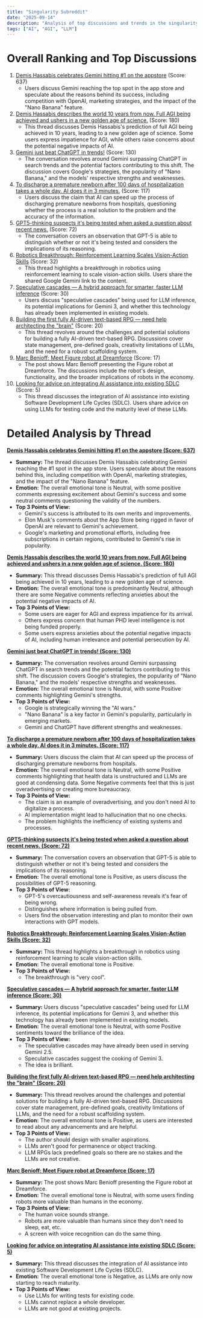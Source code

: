 ```yaml
---
title: "Singularity Subreddit"
date: "2025-09-14"
description: "Analysis of top discussions and trends in the singularity subreddit"
tags: ["AI", "AGI", "LLM"]
---
```


# Overall Ranking and Top Discussions
1.  [Demis Hassabis celebrates Gemini hitting #1 on the appstore](https://i.redd.it/9x9pn2u9f0pf1.png) (Score: 637)
    *   Users discuss Gemini reaching the top spot in the app store and speculate about the reasons behind its success, including competition with OpenAI, marketing strategies, and the impact of the "Nano Banana" feature.
2.  [Demis Hassabis describes the world 10 years from now. Full AGI being achieved and ushers in a new golden age of science.](https://v.redd.it/rqed341xp5pf1) (Score: 180)
    *   This thread discusses Demis Hassabis's prediction of full AGI being achieved in 10 years, leading to a new golden age of science. Some users express impatience for AGI, while others raise concerns about the potential negative impacts of AI.
3.  [Gemini just beat ChatGPT in trends!](https://i.redd.it/9z3dy8ibp4pf1.jpeg) (Score: 130)
    *   The conversation revolves around Gemini surpassing ChatGPT in search trends and the potential factors contributing to this shift. The discussion covers Google's strategies, the popularity of "Nano Banana," and the models' respective strengths and weaknesses.
4.  [To discharge a premature newborn after 100 days of hospitalization takes a whole day. AI does it in 3 minutes.](https://www.reddit.com/r/singularity/comments/1ngplm5/to_discharge_a_premature_newborn_after_100_days/) (Score: 117)
    *   Users discuss the claim that AI can speed up the process of discharging premature newborns from hospitals, questioning whether the process is a real solution to the problem and the accuracy of the information.
5.  [GPT5-thinking suspects it's being tested when asked a question about recent news.](https://www.reddit.com/r/singularity/comments/1ngrmwy/gpt5thinking_suspects_its_being_tested_when_asked/) (Score: 72)
    *   The conversation covers an observation that GPT-5 is able to distinguish whether or not it's being tested and considers the implications of its reasoning.
6.  [Robotics Breakthrough: Reinforcement Learning Scales Vision-Action Skills](https://www.reddit.com/r/singularity/comments/1ngrh7x/robotics_breakthrough_reinforcement_learning/) (Score: 32)
    *   This thread highlights a breakthrough in robotics using reinforcement learning to scale vision-action skills. Users share the shared Google Gemini link to the content.
7.  [Speculative cascades — A hybrid approach for smarter, faster LLM inference](https://research.google/blog/speculative-cascades-a-hybrid-approach-for-smarter-faster-llm-inference/) (Score: 30)
    *   Users discuss "speculative cascades" being used for LLM inference, its potential implications for Gemini 3, and whether this technology has already been implemented in existing models.
8.  [Building the first fully AI-driven text-based RPG — need help architecting the "brain"](https://www.reddit.com/r/singularity/comments/1ngng2l/building_the_first_fully_aidriven_textbased_rpg/) (Score: 20)
    *   This thread revolves around the challenges and potential solutions for building a fully AI-driven text-based RPG. Discussions cover state management, pre-defined goals, creativity limitations of LLMs, and the need for a robust scaffolding system.
9.  [Marc Benioff: Meet Figure robot at Dreamforce](https://v.redd.it/lg664d64d5pf1) (Score: 17)
    *   The post shows Marc Benioff presenting the Figure robot at Dreamforce. The discussions include the robot's design, functionality, and the broader implications of robots in the economy.
10. [Looking for advice on integrating AI assistance into existing SDLC](https://www.reddit.com/r/singularity/comments/1ngtetf/looking_for_advice_on_integrating_ai_assistance/) (Score: 5)
    *   This thread discusses the integration of AI assistance into existing Software Development Life Cycles (SDLC). Users share advice on using LLMs for testing code and the maturity level of these LLMs.

# Detailed Analysis by Thread
**[Demis Hassabis celebrates Gemini hitting #1 on the appstore (Score: 637)](https://i.redd.it/9x9pn2u9f0pf1.png)**
*  **Summary:**  The thread discusses Demis Hassabis celebrating Gemini reaching the #1 spot in the app store. Users speculate about the reasons behind this, including competition with OpenAI, marketing strategies, and the impact of the "Nano Banana" feature.
*  **Emotion:** The overall emotional tone is Neutral, with some positive comments expressing excitement about Gemini's success and some neutral comments questioning the validity of the numbers.
*  **Top 3 Points of View:**
    *   Gemini's success is attributed to its own merits and improvements.
    *   Elon Musk's comments about the App Store being rigged in favor of OpenAI are relevant to Gemini's achievement.
    *   Google's marketing and promotional efforts, including free subscriptions in certain regions, contributed to Gemini's rise in popularity.

**[Demis Hassabis describes the world 10 years from now. Full AGI being achieved and ushers in a new golden age of science. (Score: 180)](https://v.redd.it/rqed341xp5pf1)**
*  **Summary:** This thread discusses Demis Hassabis's prediction of full AGI being achieved in 10 years, leading to a new golden age of science.
*  **Emotion:** The overall emotional tone is predominantly Neutral, although there are some Negative comments reflecting anxieties about the potential negative impacts of AI.
*  **Top 3 Points of View:**
    *   Some users are eager for AGI and express impatience for its arrival.
    *   Others express concern that human PHD level intelligence is not being funded properly.
    *   Some users express anxieties about the potential negative impacts of AI, including human irrelevance and potential persecution by AI.

**[Gemini just beat ChatGPT in trends! (Score: 130)](https://i.redd.it/9z3dy8ibp4pf1.jpeg)**
*  **Summary:** The conversation revolves around Gemini surpassing ChatGPT in search trends and the potential factors contributing to this shift. The discussion covers Google's strategies, the popularity of "Nano Banana," and the models' respective strengths and weaknesses.
*  **Emotion:** The overall emotional tone is Neutral, with some Positive comments highlighting Gemini's strengths.
*  **Top 3 Points of View:**
    *   Google is strategically winning the "AI wars."
    *   "Nano Banana" is a key factor in Gemini's popularity, particularly in emerging markets.
    *   Gemini and ChatGPT have different strengths and weaknesses.

**[To discharge a premature newborn after 100 days of hospitalization takes a whole day. AI does it in 3 minutes. (Score: 117)](https://www.reddit.com/r/singularity/comments/1ngplm5/to_discharge_a_premature_newborn_after_100_days/)**
*  **Summary:** Users discuss the claim that AI can speed up the process of discharging premature newborns from hospitals.
*  **Emotion:** The overall emotional tone is Neutral, with some Positive comments highlighting that health data is unstructured and LLMs are good at condensing data. Some Negative comments feel that this is just overadvertising or creating more bureaucracy.
*  **Top 3 Points of View:**
    *   The claim is an example of overadvertising, and you don't need AI to digitalize a process.
    *   AI implementation might lead to hallucination that no one checks.
    *   The problem highlights the inefficiency of existing systems and processes.

**[GPT5-thinking suspects it's being tested when asked a question about recent news. (Score: 72)](https://www.reddit.com/r/singularity/comments/1ngrmwy/gpt5thinking_suspects_its_being_tested_when_asked/)**
*  **Summary:** The conversation covers an observation that GPT-5 is able to distinguish whether or not it's being tested and considers the implications of its reasoning.
*  **Emotion:** The overall emotional tone is Positive, as users discuss the possibilities of GPT-5 reasoning.
*  **Top 3 Points of View:**
    *   GPT-5's overcautiousness and self-awareness reveals it's fear of being wrong.
    *  Distinguishes where information is being pulled from.
    *   Users find the observation interesting and plan to monitor their own interactions with GPT models.

**[Robotics Breakthrough: Reinforcement Learning Scales Vision-Action Skills (Score: 32)](https://www.reddit.com/r/singularity/comments/1ngrh7x/robotics_breakthrough_reinforcement_learning/)**
*  **Summary:** This thread highlights a breakthrough in robotics using reinforcement learning to scale vision-action skills.
*  **Emotion:** The overall emotional tone is Positive.
*  **Top 3 Points of View:**
    *   The breakthrough is "very cool".

**[Speculative cascades — A hybrid approach for smarter, faster LLM inference (Score: 30)](https://research.google/blog/speculative-cascades-a-hybrid-approach-for-smarter-faster-llm-inference/)**
*  **Summary:** Users discuss "speculative cascades" being used for LLM inference, its potential implications for Gemini 3, and whether this technology has already been implemented in existing models.
*  **Emotion:** The overall emotional tone is Neutral, with some Positive sentiments toward the brilliance of the idea.
*  **Top 3 Points of View:**
    *   The speculative cascades may have already been used in serving Gemini 2.5.
    *   Speculative cascades suggest the cooking of Gemini 3.
    *   The idea is brilliant.

**[Building the first fully AI-driven text-based RPG — need help architecting the "brain" (Score: 20)](https://www.reddit.com/r/singularity/comments/1ngng2l/building_the_first_fully_aidriven_textbased_rpg/)**
*  **Summary:** This thread revolves around the challenges and potential solutions for building a fully AI-driven text-based RPG. Discussions cover state management, pre-defined goals, creativity limitations of LLMs, and the need for a robust scaffolding system.
*  **Emotion:** The overall emotional tone is Positive, as users are interested to read about any advancements and are helpful.
*  **Top 3 Points of View:**
    *   The author should design with smaller aspirations.
    *   LLMs aren't good for permanence or object tracking.
    *   LLM RPGs lack predefined goals so there are no stakes and the LLMs are not creative.

**[Marc Benioff: Meet Figure robot at Dreamforce (Score: 17)](https://v.redd.it/lg664d64d5pf1)**
*  **Summary:** The post shows Marc Benioff presenting the Figure robot at Dreamforce.
*  **Emotion:** The overall emotional tone is Neutral, with some users finding robots more valuable than humans in the economy.
*  **Top 3 Points of View:**
    *   The human voice sounds strange.
    *   Robots are more valuable than humans since they don't need to sleep, eat, etc.
    *   A screen with voice recognition can do the same thing.

**[Looking for advice on integrating AI assistance into existing SDLC (Score: 5)](https://www.reddit.com/r/singularity/comments/1ngtetf/looking_for_advice_on_integrating_ai_assistance/)**
*  **Summary:** This thread discusses the integration of AI assistance into existing Software Development Life Cycles (SDLC).
*  **Emotion:** The overall emotional tone is Negative, as LLMs are only now starting to reach maturity.
*  **Top 3 Points of View:**
    *   Use LLMs for writing tests for existing code.
    *   LLMs cannot replace a whole developer.
    *   LLMs are not good at existing projects.
